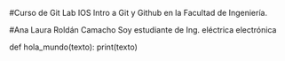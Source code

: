 #Curso de Git Lab IOS
Intro a Git y Github en la Facultad de Ingeniería.

#Ana Laura Roldán Camacho
Soy estudiante de Ing. eléctrica electrónica

def hola_mundo(texto):
print(texto)
